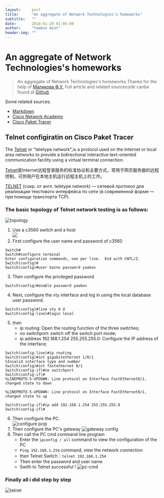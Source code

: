 ```yaml
---
layout:     post
title:      "An aggregate of Network Technologies's homeworks"
subtitle:   ""
date:       2018-01-29 01:05:00
author:     "Yaakov Azat"
header-img: ""
---
```


# An aggregate of Network Technologies's homeworks

>An aggregate of Network Technologies's homeworks.Thanks for the help of [Маликова Ф.У.](http://www.kaznu.kz/)
> Full article and related sourcecode canbe found at [Github](https://github.com/yaakovazat/network-technology)

Some related sources:  
* [Markdown](https://github.com/adam-p/markdown-here/wiki/Markdown-Cheatshe)  
* [Cisco Network Academy](https://www.netacad.com/)  
* [Cisco Paket Tracer](https://www.netacad.com/courses/packet-tracer-download/)  

## Telnet configiratin on Cisco Paket Tracer

The [Telnet](http://wikipedia.org/wiki/telnet) or "teletype network",is a protocol used on the Internet or local area networks to provide a bidirectional interactive text-oriented communication facility using a virtual terminal connection. 

[Telnet](https://zh.wikipedia.org/wiki/telnet)是Internet远程登录服务的标准协议和主要方式，常用于网页服务器的远程控制，可供用户在本地主机运行远程主机上的工作。

[TELNET](https://ru.wikipedia.org/wiki/telnet) (сокр. от англ. teletype network) — сетевой протокол для реализации текстового интерфейса по сети (в современной форме — при помощи транспорта TCP). 

### The basic topology of Telnet network testing is as follows:  
![topology](https://github.com/yaakovazat/network-technology/blob/master/01.png)
1. Use a c3560 switch and a host  
![](github.com/yaakovazat/network-technology/blob/master/01.png)
2. First configure the user name and password of c3560  
``` 
Switch#
Switch#configure terminal
Enter configuration commands, one per line.  End with CNTL/Z.
Switch(config)#
Switch(config)#user kaznu password yaakov
```  
3. Then configure the privileged password  
```
Switch(config)#enable password yaakov
```  
4. Next, configure the vty interface and log in using the local database user password.  
``` 
Switch(config)#line vty 0 4
Switch(config-line)#login local
```  
5. then
    * ip routing: Open the routing function of the three switches;
    * no switchport: switch off the switch port mode;
    * ip address 192.168.1.254 255.255.255.0: Configure the IP address of the interface;  
```
Switch(config-line)#ip routing
Switch(config)#int gigabitethernet 1/0/1
%Invalid interface type and number
Switch(config)#int fastethernet 0/1
Switch(config-if)#no switchport
Switch(config-if)#
%LINEPROTO-5-UPDOWN: Line protocol on Interface FastEthernet0/1, changed state to down

%LINEPROTO-5-UPDOWN: Line protocol on Interface FastEthernet0/1, changed state to up

Switch(config-if)#ip add 192.168.1.254 255.255.255.0
Switch(config-if)#
```   
6. Then configure the PC.  
![configure pcip](https://github.com/yaakovazat/network-technology/blob/master/02.png)  
7. Then configure the PC's gateway
![gateway config](/03.png)  
8. Then call the PC cmd command line program
    * Enter the ``ipconfig / all`` command to view the configuration of the PC
    * ``Ping 192.168.1.254`` command, view the network connection
    * then Telnet Switch：``telnet 192.168.1.254``
    * Then enter the password and user name
    * Swith to Telnet successful !
![pc-cmd](/04.png)  

### Finally all i did step by step  
![telnet](https://github.com/yaakovazat/network-technology/blob/master/telnet1.gif)  
